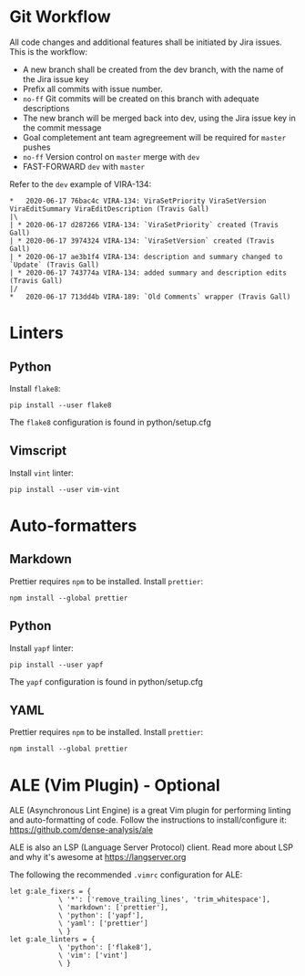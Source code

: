 # Git Workflow

All code changes and additional features shall be initiated by Jira issues. This is the workflow:

- A new branch shall be created from the dev branch, with the name of the Jira issue key
- Prefix all commits with issue number.
- `no-ff` Git commits will be created on this branch with adequate descriptions
- The new branch will be merged back into dev, using the Jira issue key in the commit message
- Goal completement ant team agregreement will be required for `master` pushes
- `no-ff` Version control on `master` merge with `dev`
- FAST-FORWARD `dev` with `master`

Refer to the `dev` example of VIRA-134:

```
*   2020-06-17 76bac4c VIRA-134: ViraSetPriority ViraSetVersion ViraEditSummary ViraEditDescription (Travis Gall)
|\
| * 2020-06-17 d287266 VIRA-134: `ViraSetPriority` created (Travis Gall)
| * 2020-06-17 3974324 VIRA-134: `ViraSetVersion` created (Travis Gall)
| * 2020-06-17 ae3b1f4 VIRA-134: description and summary changed to `Update` (Travis Gall)
| * 2020-06-17 743774a VIRA-134: added summary and description edits (Travis Gall)
|/
*   2020-06-17 713dd4b VIRA-189: `Old Comments` wrapper (Travis Gall)
```

# Linters

## Python

Install `flake8`:

`pip install --user flake8`

The `flake8` configuration is found in python/setup.cfg

## Vimscript

Install `vint` linter:

`pip install --user vim-vint`

# Auto-formatters

## Markdown

Prettier requires `npm` to be installed. Install `prettier`:

`npm install --global prettier`

## Python

Install `yapf` linter:

`pip install --user yapf`

The `yapf` configuration is found in python/setup.cfg

## YAML

Prettier requires `npm` to be installed. Install `prettier`:

`npm install --global prettier`

# ALE (Vim Plugin) - Optional

ALE (Asynchronous Lint Engine) is a great Vim plugin for performing linting and auto-formatting of code. Follow the instructions to install/configure it: https://github.com/dense-analysis/ale

ALE is also an LSP (Language Server Protocol) client. Read more about LSP and why it's awesome at https://langserver.org

The following the recommended `.vimrc` configuration for ALE:

```
let g:ale_fixers = {
            \ '*': ['remove_trailing_lines', 'trim_whitespace'],
            \ 'markdown': ['prettier'],
            \ 'python': ['yapf'],
            \ 'yaml': ['prettier']
            \ }
let g:ale_linters = {
            \ 'python': ['flake8'],
            \ 'vim': ['vint']
            \ }
```
